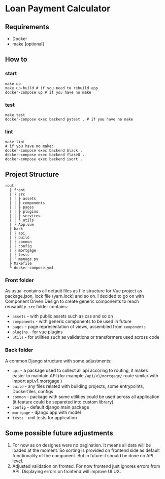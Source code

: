 # Loan Payment Calculator

## Requirements
* Docker
* make [optional]

## How to 

### start

```shell
make up
make up-build # if you need to rebuild app
docker-compose up # if you have no make
```

### test
```shell
make test
docker-compose exec backend pytest . # if you have no make
```

### lint
```shell
make lint
# if you have no make:
docker-compose exec backend black .
docker-compose exec backend flake8 .
docker-compose exec backend isort .
```

## Project Structure
```
root
  ├ front
  | ├ src
  | | ├ assets
  | | ├ components
  | | ├ pages
  | | ├ plugins
  | | ├ services
  | | └ utils
  | └ App.vue
  ├ back
  | ├ api
  | ├ build
  | ├ common
  | ├ config
  | ├ mortgage
  | ├ tests
  | └ manage.py
  ├ Makefile
  └ docker-compose.yml
```
### Front folder
As usual contains all default files as file structure for Vue project as package.json, lock file (yarn.lock) and so on. I decided to go on with Component Driven Design to create generic components to reach reusability.
`src` folder contains:
* `assets` - with public assets such as css and so on
* `components` - with generic components to be used in future
* `pages` - page representation of views, assembled from `components`
* `plugins` - for vue plugins
* `utils` - for utilities such as validations or transformers used across code


### Back folder
A common Django structure with some adjustments:
* `api` - a package used to collect all api accoring to routing, it makes easier to maintain API (for example `/api/v1/mortgage/` route similar with import api.v1.mortgage )
* `build` - any files related with building projects, some entrypoints, Dockerfiles, configs
* `common` - package with some utilities could be used across all application (it feature could be separeted into custom library)
* `config` - default django main package
* `mortgage` - django app with model 
* `tests` - unit tests for application

## Some possible future adjustments
1. For now as on designes were no pagination. It means all data will be loaded at the moment. So sorting is provided on frontend side as default functionality of the component. But in future it should be done on API level.
2. Adjusted validation on fronted. For now frontend just ignores errors from API. Displaying errors on frontend will improve UI UX.